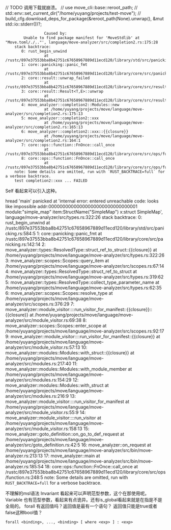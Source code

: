 
// TODO 调用下载就崩溃。
// use move_cli::base::reroot_path;
// std::env::set_current_dir("/home/yuyang/projects/test-move");
// build_cfg.download_deps_for_package(&reroot_path(None).unwrap(), &mut std::io::stderr())?;

                     Caused by:
            Unable to find package manifest for 'MoveStdlib' at "Move.toml/./.."', language/move-analyzer/src/completion2.rs:175:28
        stack backtrace:
           0: rust_begin_unwind
                     at /rustc/897e37553bba8b42751c67658967889d11ecd120/library/std/src/panicking.rs:584:5
           1: core::panicking::panic_fmt
                     at /rustc/897e37553bba8b42751c67658967889d11ecd120/library/core/src/panicking.rs:142:14
           2: core::result::unwrap_failed
                     at /rustc/897e37553bba8b42751c67658967889d11ecd120/library/core/src/result.rs:1785:5
           3: core::result::Result<T,E>::unwrap
                     at /rustc/897e37553bba8b42751c67658967889d11ecd120/library/core/src/result.rs:1107:23
           4: move_analyzer::completion2::Modules::new
                     at /home/yuyang/projects/move/language/move-analyzer/src/completion2.rs:175:13
           5: move_analyzer::completion2::xxx
                     at /home/yuyang/projects/move/language/move-analyzer/src/completion2.rs:165:13
           6: move_analyzer::completion2::xxx::{{closure}}
                     at /home/yuyang/projects/move/language/move-analyzer/src/completion2.rs:164:1
           7: core::ops::function::FnOnce::call_once
                     at /rustc/897e37553bba8b42751c67658967889d11ecd120/library/core/src/ops/function.rs:248:5
           8: core::ops::function::FnOnce::call_once
                     at /rustc/897e37553bba8b42751c67658967889d11ecd120/library/core/src/ops/function.rs:248:5
        note: Some details are omitted, run with `RUST_BACKTRACE=full` for a verbose backtrace.
        test completion2::xxx ... FAILED

Self 看起来可以引入这种。

hread 'main' panicked at 'internal error: entered unreachable code: looks like impossible addr:00000000000000000000000000000001 module:"simple_map" item:StructName("SimpleMap") x:struct SimpleMap', language/move-analyzer/src/types.rs:322:26
stack backtrace:
   0: rust_begin_unwind
             at /rustc/897e37553bba8b42751c67658967889d11ecd120/library/std/src/panicking.rs:584:5
   1: core::panicking::panic_fmt
             at /rustc/897e37553bba8b42751c67658967889d11ecd120/library/core/src/panicking.rs:142:14
   2: move_analyzer::types::ResolvedType::struct_ref_to_struct::{{closure}}
             at /home/yuyang/projects/move/language/move-analyzer/src/types.rs:322:26
   3: move_analyzer::scopes::Scopes::query_item
             at /home/yuyang/projects/move/language/move-analyzer/src/scopes.rs:67:14
   4: move_analyzer::types::ResolvedType::struct_ref_to_struct
             at /home/yuyang/projects/move/language/move-analyzer/src/types.rs:319:62
   5: move_analyzer::types::ResolvedType::collect_type_parameter_name
             at /home/yuyang/projects/move/language/move-analyzer/src/types.rs:62:35
   6: move_analyzer::scopes::Scopes::resolve_type
             at /home/yuyang/projects/move/language/move-analyzer/src/scopes.rs:376:29
   7: move_analyzer::module_visitor::<impl move_analyzer::modules::Modules>::run_visitor_for_manifest::{{closure}}::{{closure}}
             at /home/yuyang/projects/move/language/move-analyzer/src/module_visitor.rs:69:38
   8: move_analyzer::scopes::Scopes::enter_scope
             at /home/yuyang/projects/move/language/move-analyzer/src/scopes.rs:92:17
   9: move_analyzer::module_visitor::<impl move_analyzer::modules::Modules>::run_visitor_for_manifest::{{closure}}
             at /home/yuyang/projects/move/language/move-analyzer/src/module_visitor.rs:57:13
  10: move_analyzer::modules::Modules::with_struct::{{closure}}
             at /home/yuyang/projects/move/language/move-analyzer/src/modules.rs:217:40
  11: move_analyzer::modules::Modules::with_module_member
             at /home/yuyang/projects/move/language/move-analyzer/src/modules.rs:154:29
  12: move_analyzer::modules::Modules::with_struct
             at /home/yuyang/projects/move/language/move-analyzer/src/modules.rs:216:9
  13: move_analyzer::module_visitor::<impl move_analyzer::modules::Modules>::run_visitor_for_manifest
             at /home/yuyang/projects/move/language/move-analyzer/src/module_visitor.rs:55:9
  14: move_analyzer::module_visitor::<impl move_analyzer::modules::Modules>::run_visitor
             at /home/yuyang/projects/move/language/move-analyzer/src/module_visitor.rs:158:13
  15: move_analyzer::goto_definition::on_go_to_def_request
             at /home/yuyang/projects/move/language/move-analyzer/src/goto_definition.rs:42:5
  16: move_analyzer::on_request
             at /home/yuyang/projects/move/language/move-analyzer/src/bin/move-analyzer.rs:213:13
  17: move_analyzer::main
             at /home/yuyang/projects/move/language/move-analyzer/src/bin/move-analyzer.rs:185:54
  18: core::ops::function::FnOnce::call_once
             at /rustc/897e37553bba8b42751c67658967889d11ecd120/library/core/src/ops/function.rs:248:5
note: Some details are omitted, run with `RUST_BACKTRACE=full` for a verbose backtrace.

不理解的msl语法
Invariant  看起来可以声明范型参数，这个在那使用呢。
Variable   也有范型参数，看起来有点诡异。还有is_global看起来就是在指是不是全局的。
forall 有返回值吗？返回值是最有一个语句？ 返回值只能是true或者false这种bool值？

~~~
forall <binding>, ..., <binding> [ where <exp> ] : <exp>
~~~
